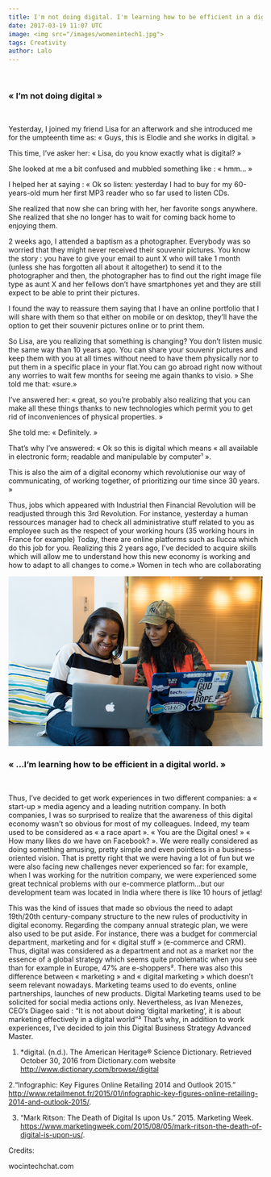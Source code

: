 ```yaml
---
title: I'm not doing digital. I'm learning how to be efficient in a digital world.
date: 2017-03-19 11:07 UTC
image: <img src="/images/womenintech1.jpg">
tags: Creativity
author: Lalo
---
```



<br>
<h3>
« I’m not doing digital »
</h3>
<br>

Yesterday, I joined my friend Lisa for an afterwork and she introduced me for the umpteenth time as: « Guys, this is Elodie and she works in digital. »

This time, I’ve asker her: « Lisa, do you know exactly what is digital? »

She looked at me a bit confused and mubbled something like : « hmm… »

I helped her at saying : « Ok so listen: yesterday I had to buy for my 60-years-old mum her first MP3 reader who so far used to listen CDs.

She realized that now she can bring with her, her favorite songs anywhere. She realized that she no longer has to wait for coming back home to enjoying them.

2 weeks ago, I attended a baptism as a photographer. Everybody was so worried that they might  never received their souvenir pictures. You know the story : you have to give your email to aunt X who will take 1 month (unless she has forgotten all about it altogether) to send it to the photographer and then, the photographer has to find out the right image file type as aunt X and her fellows don’t have smartphones yet and they are still expect to be able to print their pictures.

I found the way to reassure them saying that I have an online portfolio that I will share with them so that either on mobile or on desktop, they’ll have the option to get their souvenir pictures online or to print them.

So Lisa, are you realizing that something is changing? You don’t listen music the same way than 10 years ago. You can share your souvenir pictures and keep them with you at all times without need to have them physically nor to put them in a specific place in your flat.You can go abroad right now without any worries to wait few months for seeing me again thanks to visio. »
She told me that: «sure.»

I’ve answered her: « great, so you’re probably also realizing that you can make all these things thanks to new technologies which permit you to get rid of inconveniences of physical properties. »

She told me: « Definitely. »

That’s why I’ve answered: « Ok so this is digital which means « all available in electronic form; readable and manipulable by computer¹ ».

This is also the aim of a digital economy which revolutionise our way of communicating, of working together, of prioritizing our time since 30 years. »

Thus, jobs which appeared with Industrial then Financial Revolution will be readjusted through this 3rd Revolution.
For instance, yesterday a human ressources manager had to check all administrative stuff related to you as employee such as the respect of your working hours (35 working hours in France for example)
Today, there are online platforms such as Ilucca which do this job for you.
Realizing this 2 years ago, I’ve decided to acquire skills which will allow me to understand how this new economy is working and how to adapt to all changes to come.»
Women in tech who are collaborating



<img src="/images/womenintech2.jpg" alt="womenintech" class="imagein">

<br>
<h3>« …I’m learning how to be efficient in a digital world. »
</h3>
<br>

Thus, I’ve decided to get work experiences in two different companies: a « start-up » media agency and a leading nutrition company.
In both companies, I was so surprised to realize that the awareness of this digital economy wasn’t so obvious for most of my colleagues.
Indeed, my team used to be considered as « a race apart ».  « You are the Digital ones! » « How many likes do we have on Facebook? ».
We were really considered as doing something amusing, pretty simple and even pointless in a business-oriented vision. That is pretty right that we were having a lot of fun but we were also facing new challenges never experienced so far: for example, when I was working for the nutrition company, we were experienced some great technical problems with our e-commerce platform…but our development team was located in India where there is like 10 hours of jetlag!

This was the kind of issues that made so obvious the need to adapt 19th/20th century-company structure to the new rules of productivity in digital economy.
Regarding the company annual strategic plan, we were also used to be put aside. For instance, there was a budget for commercial department, marketing and for « digital stuff » (e-commerce and CRM). Thus, digital was considered as a department and not as a market nor the essence of a global strategy which seems quite problematic when you see than for example in Europe, 47% are e-shoppers².
There was also this difference between « marketing » and « digital marketing » which doesn’t seem relevant nowadays. Marketing teams used to do events, online partnerships, launches of new products. Digital Marketing teams used to be solicited for social media actions only.
Nevertheless, as Ivan Menezes, CEO’s Diageo said : “It is not about doing ‘digital marketing’, it is about marketing effectively in a digital world”³
That’s why, in addition to work experiences, I’ve decided to join this Digital Business Strategy Advanced Master.


1. *digital. (n.d.). The American Heritage® Science Dictionary. Retrieved October 30, 2016 from Dictionary.com website http://www.dictionary.com/browse/digital

2.“Infographic: Key Figures Online Retailing 2014 and Outlook 2015.” http://www.retailmenot.fr/2015/01/infographic-key-figures-online-retailing-2014-and-outlook-2015/.

3. “Mark Ritson: The Death of Digital Is upon Us.” 2015. Marketing Week. https://www.marketingweek.com/2015/08/05/mark-ritson-the-death-of-digital-is-upon-us/.

Credits:

wocintechchat.com